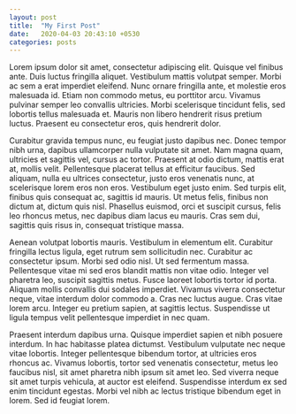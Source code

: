 ```yaml
---
layout: post
title:  "My First Post"
date:   2020-04-03 20:43:10 +0530
categories: posts
---
```


Lorem ipsum dolor sit amet, consectetur adipiscing elit. Quisque vel finibus ante. Duis luctus fringilla aliquet. Vestibulum mattis volutpat semper. Morbi ac sem a erat imperdiet eleifend. Nunc ornare fringilla ante, et molestie eros malesuada id. Etiam non commodo metus, eu porttitor arcu. Vivamus pulvinar semper leo convallis ultricies. Morbi scelerisque tincidunt felis, sed lobortis tellus malesuada et. Mauris non libero hendrerit risus pretium luctus. Praesent eu consectetur eros, quis hendrerit dolor.


Curabitur gravida tempus nunc, eu feugiat justo dapibus nec. Donec tempor nibh urna, dapibus ullamcorper nulla vulputate sit amet. Nam magna quam, ultricies et sagittis vel, cursus ac tortor. Praesent at odio dictum, mattis erat at, mollis velit. Pellentesque placerat tellus at efficitur faucibus. Sed aliquam, nulla eu ultrices consectetur, justo eros venenatis nunc, at scelerisque lorem eros non eros. Vestibulum eget justo enim. Sed turpis elit, finibus quis consequat ac, sagittis id mauris. Ut metus felis, finibus non dictum at, dictum quis nisl. Phasellus euismod, orci et suscipit cursus, felis leo rhoncus metus, nec dapibus diam lacus eu mauris. Cras sem dui, sagittis quis risus in, consequat tristique massa.


Aenean volutpat lobortis mauris. Vestibulum in elementum elit. Curabitur fringilla lectus ligula, eget rutrum sem sollicitudin nec. Curabitur ac consectetur ipsum. Morbi sed odio nisl. Ut sed fermentum massa. Pellentesque vitae mi sed eros blandit mattis non vitae odio. Integer vel pharetra leo, suscipit sagittis metus. Fusce laoreet lobortis tortor id porta. Aliquam mollis convallis dui sodales imperdiet. Vivamus viverra consectetur neque, vitae interdum dolor commodo a. Cras nec luctus augue. Cras vitae lorem arcu. Integer eu pretium sapien, at sagittis lectus. Suspendisse ut ligula tempus velit pellentesque imperdiet in nec quam.


Praesent interdum dapibus urna. Quisque imperdiet sapien et nibh posuere interdum. In hac habitasse platea dictumst. Vestibulum vulputate nec neque vitae lobortis. Integer pellentesque bibendum tortor, at ultricies eros rhoncus ac. Vivamus lobortis, tortor sed venenatis consectetur, metus leo faucibus nisl, sit amet pharetra nibh ipsum sit amet leo. Sed viverra neque sit amet turpis vehicula, at auctor est eleifend. Suspendisse interdum ex sed enim tincidunt egestas. Morbi vel nibh ac lectus tristique bibendum eget in lorem. Sed id feugiat lorem.